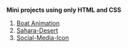 **Mini projects using only HTML and CSS**
1. [Boat Animation](https://github.com/Aman2913/HTML-and-CSS/tree/main/Boat%20Animation)
2. [Sahara-Desert](https://github.com/Aman2913/HTML-and-CSS/tree/main/Sahara-Desert)
3. [Social-Media-Icon](https://github.com/Aman2913/HTML-and-CSS/tree/main/Social-media-Icon)
